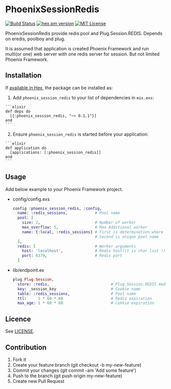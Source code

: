 # PhoenixSessionRedis
[![Build Status](https://travis-ci.org/igrs/phoenix_session_redis.svg?branch=master)](https://travis-ci.org/igrs/phoenix_session_redis)
[![hex.pm version](https://img.shields.io/hexpm/v/phoenix_session_redis.svg)](https://hex.pm/packages/phoenix_session_redis)
[![MIT License](http://img.shields.io/badge/license-MIT-blue.svg?style=flat)](LICENSE)

PhoenixSessionRedis provide redis pool and Plug.Session.REDIS.
Depends on eredis, poolboy and plug.

It is assumed that application is created Phoenix Framework
and run multi(or one) web server with one redis server for session.
But not limited Phoenix Framework.

## Installation

If [available in Hex](https://hex.pm/docs/publish), the package can be installed as:

  1. Add `phoenix_session_redis` to your list of dependencies in `mix.exs`:

    ```elixir
    def deps do
      [{:phoenix_session_redis, "~> 0.1.1"}]
    end
    ```

  2. Ensure `phoenix_session_redis` is started before your application:

    ```elixir
    def application do
      [applications: [:phoenix_session_redis]]
    end
    ```

## Usage

Add below example to your Phoenix Framework project.

  * config/config.exs

    ```elixir
    config :phoenix_session_redis, :config,
      name: :redis_sessions,            # Pool name
      pool: [
        size: 2,                        # Number of worker
        max_overflow: 5,                # Max Additional worker
        name: {:local, :redis_sessions} # First is determination where the pool is run
                                        # Second is unique pool name
      ],
      redis: [                          # Worker arguments
        host: 'localhost',              # Redis host(it is char list !)
        port: 6379,                     # Redis port
      ]
    ```

  * lib/endpoint.ex

    ```elixir
    plug Plug.Session,
      store: :redis,                           # Plug.Session.REDIS module
      key: _session_key                        # Cookie name
      table: :redis_sessions,                  # Pool name
      ttl:     1 * 60 * 60                     # Redis expiration
      max_age: 1 * 60 * 60                     # Cokkie expiration
    ```

## Licence
See [LICENSE](https://github.com/igrs/phoenix_session_redis/blob/master/LICENSE).

## Contribution
1. Fork it
2. Create your feature branch (git checkout -b my-new-feature)
3. Commit your changes (git commit -am 'Add some feature')
4. Push to the branch (git push origin my-new-feature)
5. Create new Pull Request
